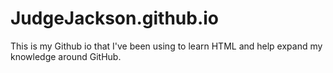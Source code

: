 # JudgeJackson.github.io

This is my Github io that I've been using to learn HTML and help expand my knowledge around GitHub.
